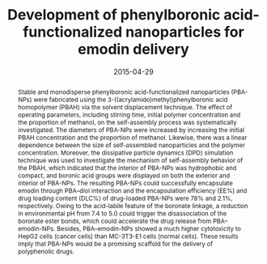 ---
title: "Development of phenylboronic acid-functionalized nanoparticles for emodin delivery"
authors:
- Bo Wang
- Limin Chen
- Yingjuan Sun
- You-Liang Zhu
- Zhaoyan Sun
- Tiezhu An
- Yuhua Li
- Yuan Lin
- Daping Fan
- Qian Wang
date: "2015-04-29"
doi: "10.1039/C5TB00065C"
publication_types: ["期刊文章"]
publication: "Journal of Materials Chemistry B"
publication_short: "J. Mater. Chem. B 2015,18,3,3840-3847"
abstract: "
<!--more-->
Stable and monodisperse phenylboronic acid-functionalized  nanoparticles (PBA-NPs) were fabricated using the  3-((acrylamido)methyl)phenylboronic acid homopolymer (PBAH) via the  solvent displacement technique. The effect of operating parameters,  including stirring time, initial polymer concentration and the  proportion of methanol, on the self-assembly process was systematically  investigated. The diameters of PBA-NPs were increased by increasing the  initial PBAH concentration and the proportion of methanol. Likewise,  there was a linear dependence between the size of self-assembled  nanoparticles and the polymer concentration. Moreover, the dissipative  particle dynamics (DPD) simulation technique was used to investigate the  mechanism of self-assembly behavior of the PBAH, which indicated that  the interior of PBA-NPs was hydrophobic and compact, and boronic acid  groups were displayed on both the exterior and interior of PBA-NPs. The  resulting PBA-NPs could successfully encapsulate emodin through PBA–diol  interaction and the encapsulation efficiency (EE%) and drug loading  content (DLC%) of drug-loaded PBA-NPs were 78% and 2.1%, respectively.  Owing to the acid-labile feature of the boronate linkage, a reduction in  environmental pH from 7.4 to 5.0 could trigger the disassociation of  the boronate ester bonds, which could accelerate the drug release from  PBA–emodin-NPs. Besides, PBA–emodin-NPs showed a much higher  cytotoxicity to HepG2 cells (cancer cells) than MC-3T3-E1 cells (normal  cells). These results imply that PBA-NPs would be a promising scaffold  for the delivery of polyphenolic drugs."
url_pdf: "https://pubs.rsc.org/en/content/articlelanding/2015/tb/c5tb00065c"
---